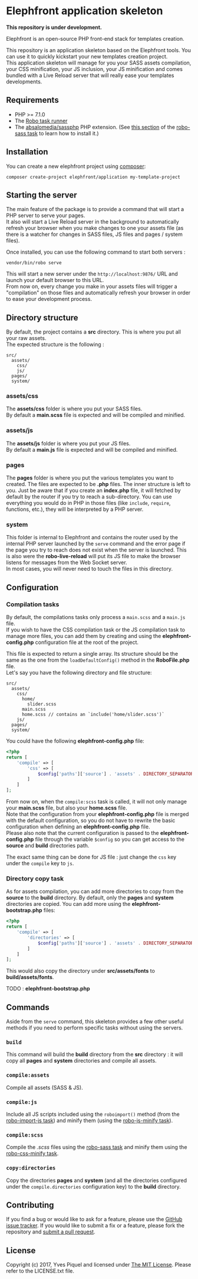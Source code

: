 # Elephfront application skeleton

**This repository is under development.**

Elephfront is an open-source PHP front-end stack for templates creation.  

This repository is an application skeleton based on the Elephfront tools. You can use it to quickly kickstart your new templates creation project.  
This application skeleton will manage for you your SASS assets compilation, your CSS minification, your JS inclusion, your JS minification and comes bundled with a Live Reload server that will really ease your templates developments.

## Requirements

- PHP >= 7.1.0
- The [Robo task runner](https://github.com/consolidation/Robo)
- The [absalomedia/sassphp](https://github.com/absalomedia/sassphp) PHP extension. (See [this section](https://github.com/elephfront/robo-sass#installing-the-extension) of the [robo-sass task](https://github.com/elephfront/robo-sass) to learn how to install it.)

## Installation

You can create a new elephfront project using [composer](http://getcomposer.org):

```
composer create-project elephfront/application my-template-project
```

## Starting the server

The main feature of the package is to provide a command that will start a PHP server to serve your pages.  
It also will start a Live Reload server in the background to automatically refresh your browser when you make changes to one your assets file (as there is a watcher for changes in SASS files, JS files and pages / system files).
 
Once installed, you can use the following command to start both servers :

```
vendor/bin/robo serve
```

This will start a new server under the `http://localhost:9876/` URL and launch your default browser to this URL.  
From now on, every change you make in your assets files will trigger a "compilation" on those files and automatically refresh your browser in order to ease your development process.

## Directory structure

By default, the project contains a **src** directory. This is where you put all your raw assets.   
The expected structure is the following :

```
src/
  assets/
    css/
    js/
  pages/
  system/
```

### assets/css

The **assets/css** folder is where you put your SASS files.  
By default a **main.scss** file is expected and will be compiled and minified.

### assets/js

The **assets/js** folder is where you put your JS files.  
By default a **main.js** file is expected and will be compiled and minified.

### pages

The **pages** folder is where you put the various templates you want to created. The files are expected to be **.php** files. The inner structure is left to you. Just be aware that if you create an **index.php** file, it will fetched by default by the router if you try to reach a sub-directory. You can use everything you would do in PHP in those files (like `include`, `require`, functions, etc.), they will be interpreted by a PHP server.

### system

This folder is internal to Elephfront and contains the router used by the internal PHP server launched by the `serve` command and the error page if the page you try to reach does not exist when the server is launched. This is also were the **robo-live-reload** will put its JS file to make the browser listens for messages from the Web Socket server.    
In most cases, you will never need to touch the files in this directory.

## Configuration

### Compilation tasks

By default, the compilations tasks only process a `main.scss` and a `main.js` file.  
If you wish to have the CSS compilation task or the JS compilation task to manage more files, you can add them by creating and using the **elephfront-config.php** configuration file at the root of the project.

This file is expected to return a single array. Its structure should be the same as the one from the `loadDefaultConfig()` method in the **RoboFile.php** file.  
Let's say you have the following directory and file structure:

```
src/
  assets/
    css/
      home/
        slider.scss
      main.scss
      home.scss // contains an `include('home/slider.scss')`
    js/
  pages/
  system/
```

You could have the following **elephfront-config.php** file:

```php
<?php
return [
    'compile' => [
        'css' => [
            $config['paths']['source'] . 'assets' . DIRECTORY_SEPARATOR . 'css' . DIRECTORY_SEPARATOR . 'home.scss' => $config['paths']['build'] . 'assets' . DIRECTORY_SEPARATOR . 'css' . DIRECTORY_SEPARATOR . 'home.css',
        ]
    ]
];
```

From now on, when the `compile:scss` task is called, it will not only manage your **main.scss** file, but also your **home.scss** file.  
Note that the configuration from your **elephfront-config.php** file is merged with the default configuration, so you do not have to rewrite the basic configuration when defining an **elephfront-config.php** file.  
Please also note that the current configuration is passed to the **elephfront-config.php** file through the variable `$config` so you can get access to the **source** and **build** directories path.  

The exact same thing can be done for JS file : just change the `css` key under the `compile` key to `js`.

### Directory copy task

As for assets compilation, you can add more directories to copy from the **source** to the **build** directory. By default, only the **pages** and **system** directories are copied. You can add more using the **elephfront-bootstrap.php** files:

```php
<?php
return [
    'compile' => [
        'directories' => [
            $config['paths']['source'] . 'assets' . DIRECTORY_SEPARATOR . 'fonts' . DIRECTORY_SEPARATOR => $config['paths']['build'] . 'assets' . DIRECTORY_SEPARATOR . 'fonts' . DIRECTORY_SEPARATOR,
        ]
    ]
];
```

This would also copy the directory under **src/assets/fonts** to **build/assets/fonts**.

TODO : **elephfront-bootstrap.php**

## Commands

Aside from the `serve` command, this skeleton provides a few other useful methods if you need to perform specific tasks without using the servers.
 
### `build`

This command will build the **build** directory from the **src** directory : it will copy all **pages** and **system** directories and compile all assets.

### `compile:assets`

Compile all assets (SASS & JS).

### `compile:js`

Include all JS scripts included using the `roboimport()` method (from the [robo-import-js task](https://github.com/elephfront/robo-import-js)) and minify them (using the [robo-js-minify task](https://github.com/elephfront/robo-js-minify)).

### `compile:scss`

Compile the *.scss* files using the [robo-sass task](https://github.com/elephfront/robo-sass) and minify them using the [robo-css-minify task](https://github.com/elephfront/robo-css-minify).

### `copy:directories`

Copy the directories **pages** and **system** (and all the directories configured under the `compile.directories` configuration key) to the **build** directory.

## Contributing

If you find a bug or would like to ask for a feature, please use the [GitHub issue tracker](https://github.com/Elephfront/application/issues).
If you would like to submit a fix or a feature, please fork the repository and [submit a pull request](https://github.com/Elephfront/application/pulls).

## License

Copyright (c) 2017, Yves Piquel and licensed under [The MIT License](http://opensource.org/licenses/mit-license.php).
Please refer to the LICENSE.txt file.
